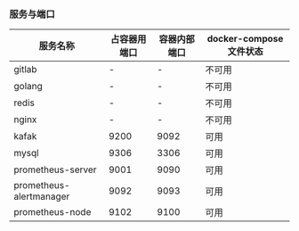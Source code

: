 ### 服务与端口

| 服务名称 | 占容器用端口 | 容器内部端口 | docker-compose 文件状态 | 
| --| --| --| --|
| gitlab | - | - | 不可用 |
| golang | - | - | 不可用 |
| redis | - | - | 不可用 |
| nginx | - | - | 不可用 |
| kafak  | 9200 | 9092 | 可用 |
| mysql  | 9306 | 3306 | 可用 |
| prometheus-server |  9001 | 9090 | 可用 |
| prometheus-alertmanager | 9092 | 9093 | 可用 |
| prometheus-node | 9102 | 9100 | 可用 |
